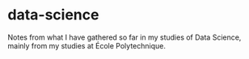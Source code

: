 # data-science
Notes from what I have gathered so far in my studies of Data Science, mainly from my studies at École Polytechnique.

